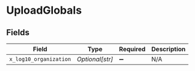 # UploadGlobals


## Fields

| Field                  | Type                   | Required               | Description            |
| ---------------------- | ---------------------- | ---------------------- | ---------------------- |
| `x_log10_organization` | *Optional[str]*        | :heavy_minus_sign:     | N/A                    |